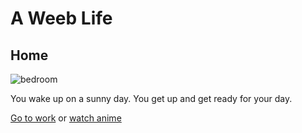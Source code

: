 # A Weeb Life
## Home
![bedroom](https://encrypted-tbn0.gstatic.com/images?q=tbn:ANd9GcR4J4QCqkCv6z_4Xam8YVAADKBoxGFb-LQ9EBCUq2GNLJHCwCex&s)

You wake up on a sunny day. You get up and get ready for your day.

[Go to work](travel.md) or [watch anime](anime.md)